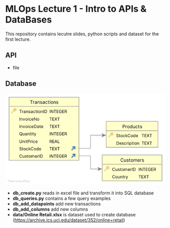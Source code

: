 # MLOps Lecture 1 - Intro to APIs & DataBases

This repository contains lecutre slides, python scripts and dataset for the first lecture. 


## API
- file 

## Database

![Schema](images/schema.jpg)

- **db_create.py** reads in excel file and transform it into SQL database
- **db_queries.py** contains a few query examples
- **db_add_datapoints** add new transactions
- **db_add_columns** add new columns
- **data/Online Retail.xlsx** is dataset used to create database (https://archive.ics.uci.edu/dataset/352/online+retail)
